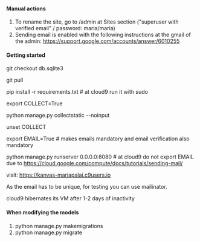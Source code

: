 #### Manual actions

1. To rename the site, go to /admin at Sites section ("superuser with verified email" / password: maria/maria)
2. Sending email is enabled with the following instructions at the gmail of the admin:
https://support.google.com/accounts/answer/6010255

#### Getting started

git checkout db.sqlite3

git pull

pip install -r requirements.txt # at cloud9 run it with sudo

export COLLECT=True

python manage.py collectstatic --noinput

unset COLLECT

export EMAIL=True # makes emails mandatory and email verification also mandatory

python manage.py runserver 0.0.0.0:8080 # at cloud9 do not export EMAIL due to https://cloud.google.com/compute/docs/tutorials/sending-mail/

visit: https://kanvas-mariapalai.c9users.io

As the email has to be unique, for testing you can use mailinator.

cloud9 hibernates its VM after 1-2 days of inactivity

#### When modifying the models

1. python manage.py makemigrations
2. python manage.py migrate
